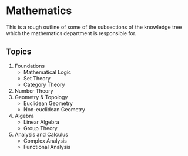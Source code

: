 # Mathematics

This is a rough outline of some of the subsections of the knowledge tree which the mathematics department is responsible for.

## Topics

1. Foundations
    * Mathematical Logic
    * Set Theory
    * Category Theory
2. Number Theory
3. Geometry & Topology
    * Euclidean Geometry
    * Non-euclidean Geometry
4. Algebra
    * Linear Algebra
    * Group Theory
5. Analysis and Calculus
    * Complex Analysis
    * Functional Analysis